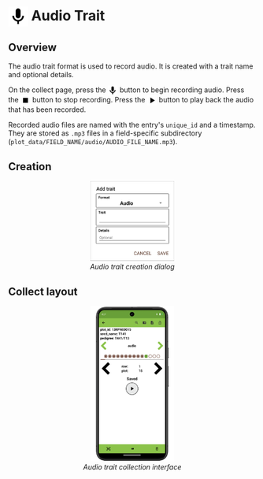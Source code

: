 <img ref="audio" style="vertical-align: middle;" src="/_static/icons/formats/microphone.png" width="40px"> Audio Trait
=========================================================================

Overview
--------

The audio trait format is used to record audio. It is created with a
trait name and optional details.

On the collect page, press the
<img ref="audio" style="vertical-align: middle;" src="/_static/icons/formats/microphone.png" width="20px"> button to
begin recording audio. Press the
<img ref="stop" style="vertical-align: middle;" src="/_static/icons/formats/stop.png" width="20px"> button to stop
recording. Press the
<img ref="play" style="vertical-align: middle;" src="/_static/icons/formats/play.png" width="20px"> button to play
back the audio that has been recorded.

Recorded audio files are named with the entry\'s `unique_id` and a
timestamp. They are stored as `.mp3` files in a field-specific
subdirectory (`plot_data/FIELD_NAME/audio/AUDIO_FILE_NAME.mp3`).

Creation
--------

<figure align="center" class="image">
  <img src="/_static/images/traits/formats/create_audio.png" width="40%"> 
  <figcaption><i>Audio trait creation dialog</i></figcaption> 
</figure>

Collect layout
--------------

<figure align="center" class="image">
  <img src="/_static/images/traits/formats/collect_audio_framed.png" width="40%"> 
  <figcaption><i>Audio trait collection interface</i></figcaption> 
</figure>
